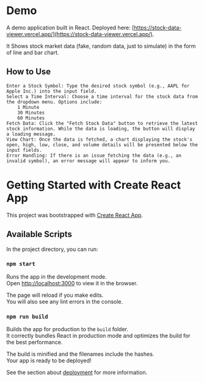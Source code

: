 # Demo
A demo application built in React.
Deployed here: [https://stock-data-viewer.vercel.app/](https://stock-data-viewer.vercel.app/).

It Shows stock market data (fake, random data, just to simulate) in the form of line and bar chart.

## How to Use
    Enter a Stock Symbol: Type the desired stock symbol (e.g., AAPL for Apple Inc.) into the input field.
    Select a Time Interval: Choose a time interval for the stock data from the dropdown menu. Options include:
        1 Minute
        30 Minutes
        60 Minutes
    Fetch Data: Click the "Fetch Stock Data" button to retrieve the latest stock information. While the data is loading, the button will display a loading message.
    View Chart: Once the data is fetched, a chart displaying the stock's open, high, low, close, and volume details will be presented below the input fields.
    Error Handling: If there is an issue fetching the data (e.g., an invalid symbol), an error message will appear to inform you.

# Getting Started with Create React App

This project was bootstrapped with [Create React App](https://github.com/facebook/create-react-app).

## Available Scripts

In the project directory, you can run:

### `npm start`

Runs the app in the development mode.\
Open [http://localhost:3000](http://localhost:3000) to view it in the browser.

The page will reload if you make edits.\
You will also see any lint errors in the console.



### `npm run build`

Builds the app for production to the `build` folder.\
It correctly bundles React in production mode and optimizes the build for the best performance.

The build is minified and the filenames include the hashes.\
Your app is ready to be deployed!

See the section about [deployment](https://facebook.github.io/create-react-app/docs/deployment) for more information.


